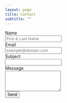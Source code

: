 ```yaml
---
layout: page
title: Contact
subtitle: ""
---
```

<form class="form-horizontal" role="form" action="https://getsimpleform.com/messages?form_api_token=480102d684c0f23b9b1d57a126006e8e" method="post">
  <input type='hidden' name='redirect_to' value='https://diegogradosb.github.io' />
  <div class="form-group">
    <label for="name" class="col-sm-2 control-label">Name</label>
    <div class="col-sm-10">
      <input type="text" class="form-control" id="name" name="name" placeholder="First & Last Name" value="">
    </div>
  </div>
  <div class="form-group">
    <label for="email" class="col-sm-2 control-label">Email</label>
    <div class="col-sm-10">
      <input type="email" class="form-control" id="email" name="email" placeholder="example@domain.com" value="">
    </div>
  </div>
    <div class="form-group">
    <label for="department" class="col-sm-2 control-label">Subject</label>
    <div class="col-sm-10">
      <input type="text" class="form-control" id="subject" name="subject" value="">
    </div>
  </div>
  <div class="form-group">
    <label for="message" class="col-sm-2 control-label">Message</label>
    <div class="col-sm-10">
      <textarea class="form-control" rows="4" name="message"></textarea>
    </div>
  </div>
  <div class="form-group">
    <div class="col-sm-10 col-sm-offset-2">
      <input id="submit" name="submit" type="submit" value="Send" class="btn btn-primary">
    </div>
  </div>
  <div class="form-group">
    <div class="col-sm-10 col-sm-offset-2">
      <! Will be used to display an alert to the user>
    </div>
  </div>
</form>
